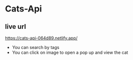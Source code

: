 # Cats-Api

## live url

https://cats-api-064d89.netlify.app/

- You can search by tags
- You can click on image to open a pop up and view the cat
